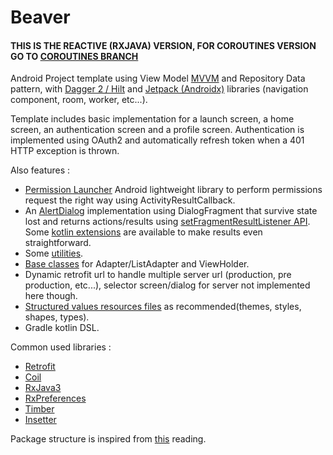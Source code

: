 # Beaver

#### THIS IS THE REACTIVE (RXJAVA) VERSION, FOR COROUTINES VERSION GO TO [COROUTINES BRANCH](https://github.com/SamYStudiO/Beaver/tree/coroutines)

Android Project template using View Model [MVVM](https://developer.android.com/topic/libraries/architecture/index.html) and Repository Data pattern, with [Dagger 2 / Hilt](https://github.com/google/dagger) and [Jetpack (Androidx)](https://developer.android.com/jetpack/) libraries (navigation component, room, worker, etc...).

Template includes basic implementation for a launch screen, a home screen, an authentication screen and a profile screen.
Authentication is implemented using OAuth2 and automatically refresh token when a 401 HTTP exception is thrown.

Also features :
- [Permission Launcher](https://github.com/SamYStudiO/PermissionLauncher) Android lightweight library to perform permissions request the right way using ActivityResultCallback.
- An [AlertDialog](https://github.com/SamYStudiO/Beaver/blob/master/app/src/main/kotlin/net/samystudio/beaver/ui/common/dialog/AlertDialog.kt) implementation using DialogFragment that survive state lost and returns actions/results using [setFragmentResultListener API](https://developer.android.com/guide/fragments/communicate#fragment-result). Some [kotlin extensions](https://github.com/SamYStudiO/Beaver/blob/master/app/src/main/kotlin/net/samystudio/beaver/ui/common/dialog/AlertDialog.kt#L568) are available to make results even straightforward.
- Some [utilities](https://github.com/SamYStudiO/Beaver/tree/master/app/src/main/kotlin/net/samystudio/beaver/util).
- [Base classes](https://github.com/SamYStudiO/Beaver/tree/master/app/src/main/kotlin/net/samystudio/beaver/ui/base/adapter) for Adapter/ListAdapter and ViewHolder.
- Dynamic retrofit url to handle multiple server url (production, pre production, etc...), selector screen/dialog for server not implemented here though.
- [Structured values resources files](https://github.com/SamYStudiO/Beaver/tree/master/app/src/main/res/values) as recommended(themes, styles, shapes, types).
- Gradle kotlin DSL.

Common used libraries :
- [Retrofit](https://github.com/square/retrofit)
- [Coil](https://github.com/coil-kt/coil)
- [RxJava3](https://github.com/ReactiveX/RxJava)
- [RxPreferences](https://github.com/f2prateek/rx-preferences)
- [Timber](https://github.com/JakeWharton/timber)
- [Insetter](https://github.com/chrisbanes/insetter)

Package structure is inspired from [this](https://overflow.buffer.com/2016/09/26/android-rethinking-package-structure/) reading.